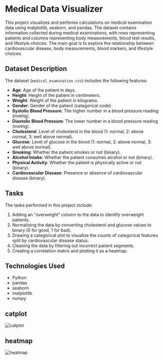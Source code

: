 # Medical Data Visualizer

This project visualizes and performs calculations on medical examination data using matplotlib, seaborn, and pandas. The dataset contains information collected during medical examinations, with rows representing patients and columns representing body measurements, blood test results, and lifestyle choices. The main goal is to explore the relationship between cardiovascular disease, body measurements, blood markers, and lifestyle choices.

## Dataset Description

The dataset (`medical_examination.csv`) includes the following features:

- **Age**: Age of the patient in days.
- **Height**: Height of the patient in centimeters.
- **Weight**: Weight of the patient in kilograms.
- **Gender**: Gender of the patient (categorical code).
- **Systolic Blood Pressure**: The higher number in a blood pressure reading (mmHg).
- **Diastolic Blood Pressure**: The lower number in a blood pressure reading (mmHg).
- **Cholesterol**: Level of cholesterol in the blood (1: normal, 2: above normal, 3: well above normal).
- **Glucose**: Level of glucose in the blood (1: normal, 2: above normal, 3: well above normal).
- **Smoking**: Whether the patient smokes or not (binary).
- **Alcohol Intake**: Whether the patient consumes alcohol or not (binary).
- **Physical Activity**: Whether the patient is physically active or not (binary).
- **Cardiovascular Disease**: Presence or absence of cardiovascular disease (binary).

## Tasks

The tasks performed in this project include:

1. Adding an "overweight" column to the data to identify overweight patients.
2. Normalizing the data by converting cholesterol and glucose values to binary (0 for good, 1 for bad).
3. Drawing a categorical plot to visualize the counts of categorical features split by cardiovascular disease status.
4. Cleaning the data by filtering out incorrect patient segments.
5. Creating a correlation matrix and plotting it as a heatmap.

## Technologies Used

- Python
- pandas
- seaborn
- matplotlib
- numpy

## catplot
![catplot](https://github.com/NipuniVithana/Medical_Data_Visualizer/assets/99274261/0569dfea-a3b3-4d97-a771-1d925614163d)

## heatmap
![heatmap](https://github.com/NipuniVithana/Medical_Data_Visualizer/assets/99274261/9d492408-0c17-401c-907d-d69a88baeaad)




